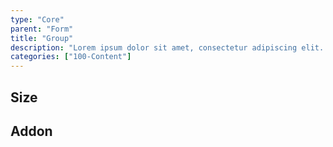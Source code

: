 ```yaml
---
type: "Core"
parent: "Form"
title: "Group"
description: "Lorem ipsum dolor sit amet, consectetur adipiscing elit. Nunc tempus laoreet leo sit amet iaculis."
categories: ["100-Content"]
---
```


## Size

<demo>
  <demovanilla src="inline/core/form/group-tiny">
  </demovanilla>
  <demovanilla src="inline/core/form/group-medium">
  </demovanilla>
  <demovanilla src="inline/core/form/group-giant">
  </demovanilla>
</demo>

## Addon

<demo>
  <demovanilla src="inline/core/form/addon-none">
  </demovanilla>
  <demovanilla src="inline/core/form/addon-row">
  </demovanilla>
  <demovanilla src="inline/core/form/addon-horizontal">
  </demovanilla>
  <demovanilla src="inline/core/form/addon-inline-input">
  </demovanilla>
  <demovanilla src="inline/core/form/addon-inline">
  </demovanilla>
  <demovanilla src="inline/core/form/addon-all">
  </demovanilla>
</demo>
